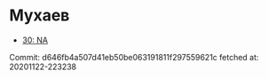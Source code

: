 # Мухаев
- [30: NA](30.md)

Commit: d646fb4a507d41eb50be063191811f297559621c
 fetched at: 20201122-223238
